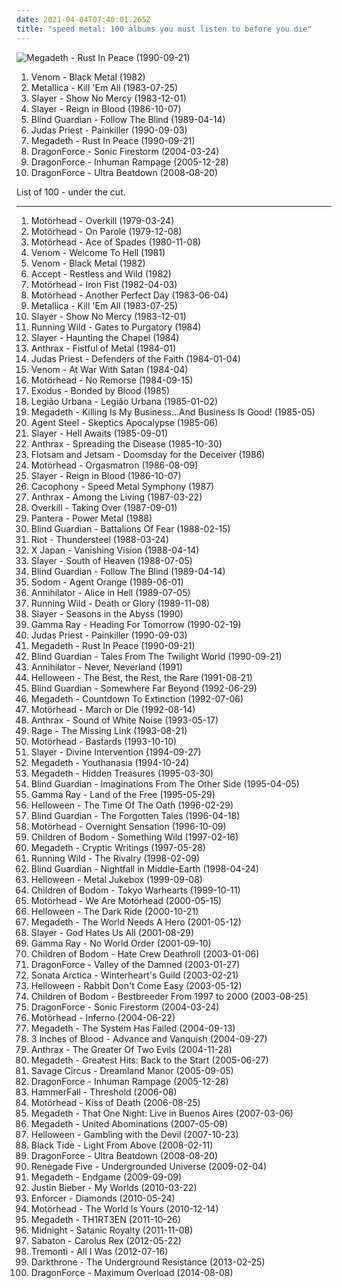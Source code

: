 ```yaml
---
date: 2021-04-04T07:40:01.265Z
title: "speed metal: 100 albums you must listen to before you die"
---
```

![Megadeth - Rust In Peace (1990-09-21)](http://coverartarchive.org/release/2b904e74-daba-397c-a151-bafb125ceb44/5045035371-500.jpg "Megadeth - Rust In Peace (1990-09-21)")
<ol class="albums">
<li data-cover="http://coverartarchive.org/release/ce84f01d-696e-42ad-bdcd-d38ddbb61b25/24451282989-500.jpg" data-tags="black metal, speed metal" role="button">Venom - Black Metal (1982)</li>
<li data-cover="http://coverartarchive.org/release/c06ed440-f25d-3127-aadb-ebe9c685b3d8/6882618113-500.jpg" data-tags="thrash metal" role="button">Metallica - Kill 'Em All (1983-07-25)</li>
<li data-cover="http://coverartarchive.org/release/15baf22c-46ed-4ad9-81b8-2d5ca4eb9347/13385226428-500.jpg" data-tags="thrash metal" role="button">Slayer - Show No Mercy (1983-12-01)</li>
<li data-cover="http://coverartarchive.org/release/e80dcb10-f532-4da1-9458-afd541e4a9ea/13385966224-500.jpg" data-tags="thrash metal" role="button">Slayer - Reign in Blood (1986-10-07)</li>
<li data-cover="http://coverartarchive.org/release/66f04e92-afc7-3266-bc60-c31c9b456223/5414654724-500.jpg" data-tags="speed metal" role="button">Blind Guardian - Follow The Blind (1989-04-14)</li>
<li data-cover="http://coverartarchive.org/release/7e9b0af2-5fba-4cfa-8258-23be6afe768d/18944199815-500.jpg" data-tags="heavy metal" role="button">Judas Priest - Painkiller (1990-09-03)</li>
<li data-cover="http://coverartarchive.org/release/2b904e74-daba-397c-a151-bafb125ceb44/5045035371-500.jpg" data-tags="thrash metal" role="button">Megadeth - Rust In Peace (1990-09-21)</li>
<li data-cover="http://coverartarchive.org/release/9f34075b-ed8f-4582-bc65-29c8cd0dd662/13245906998-500.jpg" data-tags="power metal" role="button">DragonForce - Sonic Firestorm (2004-03-24)</li>
<li data-cover="http://coverartarchive.org/release/0c651f89-8875-411a-b9cf-176d3056d79d/4621307167-500.jpg" data-tags="power metal" role="button">DragonForce - Inhuman Rampage (2005-12-28)</li>
<li data-cover="https://img.discogs.com/jhIpxvsl_DaZCKiuOs4P3s_ldbA=/fit-in/600x542/filters:strip_icc():format(jpeg):mode_rgb():quality(90)/discogs-images/R-14191914-1569597066-6966.jpeg.jpg" data-tags="power metal" role="button">DragonForce - Ultra Beatdown (2008-08-20)</li>
</ol>
List of 100 - under the cut.
<!-- more -->

_________________

<ol class="albums">
<li data-cover="http://coverartarchive.org/release/a7b33578-a44a-47e8-bcb8-e1ba8eb848fc/9157237778-500.jpg" data-tags="heavy metal" role="button">
Motörhead - Overkill (1979-03-24)
</li>
<li data-cover="http://coverartarchive.org/release/b87958f4-f095-414f-a379-966af3b27fe1/15340907007-500.jpg" data-tags="hard rock, rock n roll, heavy metal" role="button">
Motörhead - On Parole (1979-12-08)
</li>
<li data-cover="http://coverartarchive.org/release/c2bf2166-b17f-32d9-b853-1e53b9af9f67/11272365315-500.jpg" data-tags="heavy metal, hard rock" role="button">
Motörhead - Ace of Spades (1980-11-08)
</li>
<li data-cover="https://img.discogs.com/svdSmPwiLIWLzQGWmUuAMFEGab8=/fit-in/500x500/filters:strip_icc():format(jpeg):mode_rgb():quality(90)/discogs-images/R-2306006-1275754761.jpeg.jpg" data-tags="black metal, heavy metal, thrash metal" role="button">
Venom - Welcome To Hell (1981)
</li>
<li data-cover="http://coverartarchive.org/release/ce84f01d-696e-42ad-bdcd-d38ddbb61b25/24451282989-500.jpg" data-tags="black metal, speed metal" role="button">
Venom - Black Metal (1982)
</li>
<li data-cover="http://coverartarchive.org/release/17a22f56-25f1-3c39-ac99-0963972fab96/16278533221-500.jpg" data-tags="heavy metal" role="button">
Accept - Restless and Wild (1982)
</li>
<li data-cover="http://coverartarchive.org/release/4cc5c04c-3051-400a-bca7-09c8dbac0020/12220437049-500.jpg" data-tags="heavy metal" role="button">
Motörhead - Iron Fist (1982-04-03)
</li>
<li data-cover="https://img.discogs.com/2Asy1UA9cGzGE3HrzuKN27psno4=/fit-in/600x945/filters:strip_icc():format(jpeg):mode_rgb():quality(90)/discogs-images/R-14697481-1579861569-8438.jpeg.jpg" data-tags="heavy metal" role="button">
Motörhead - Another Perfect Day (1983-06-04)
</li>
<li data-cover="http://coverartarchive.org/release/c06ed440-f25d-3127-aadb-ebe9c685b3d8/6882618113-500.jpg" data-tags="thrash metal" role="button">
Metallica - Kill 'Em All (1983-07-25)
</li>
<li data-cover="http://coverartarchive.org/release/15baf22c-46ed-4ad9-81b8-2d5ca4eb9347/13385226428-500.jpg" data-tags="thrash metal" role="button">
Slayer - Show No Mercy (1983-12-01)
</li>
<li data-cover="http://coverartarchive.org/release/7ba0fd7f-4443-4284-8748-fd75d4449a09/3039751372-500.jpg" data-tags="speed metal, heavy metal" role="button">
Running Wild - Gates to Purgatory (1984)
</li>
<li data-cover="https://img.discogs.com/z3d4uIUFQ4ZD2xvrxzWxttpqIBY=/fit-in/600x450/filters:strip_icc():format(jpeg):mode_rgb():quality(90)/discogs-images/R-6384754-1417924934-3756.jpeg.jpg" data-tags="thrash metal" role="button">
Slayer - Haunting the Chapel (1984)
</li>
<li data-cover="http://coverartarchive.org/release/29b48fd3-0efe-4b48-a24f-b73854cf7581/1863207540-500.jpg" data-tags="thrash metal" role="button">
Anthrax - Fistful of Metal (1984-01)
</li>
<li data-cover="http://coverartarchive.org/release/85f98f87-9653-40e9-bfed-035447e78785/17905397407-500.jpg" data-tags="heavy metal" role="button">
Judas Priest - Defenders of the Faith (1984-01-04)
</li>
<li data-cover="https://img.discogs.com/mhID7FoWLUsdbDkvrf7KynmmXSU=/fit-in/600x582/filters:strip_icc():format(jpeg):mode_rgb():quality(90)/discogs-images/R-6680914-1424513453-6483.jpeg.jpg" data-tags="black metal, heavy metal, nwobhm, speed metal" role="button">
Venom - At War With Satan (1984-04)
</li>
<li data-cover="http://coverartarchive.org/release/ac4f4ff5-e94d-48b2-a99d-33ee251c2c34/9516015595-500.jpg" data-tags="heavy metal" role="button">
Motörhead - No Remorse (1984-09-15)
</li>
<li data-cover="http://coverartarchive.org/release/dd9b4989-bd9d-4ce6-8b3d-026c3475c376/13843352058-500.jpg" data-tags="thrash metal" role="button">
Exodus - Bonded by Blood (1985)
</li>
<li data-cover="http://coverartarchive.org/release/405b99d3-3157-49f9-a6d9-da8602d09d77/17671304804-500.jpg" data-tags="80s, rock" role="button">
Legião Urbana - Legião Urbana (1985-01-02)
</li>
<li data-cover="http://coverartarchive.org/release/21a5ca18-6257-4d58-8fdf-cba42fe3835f/23855180218-500.jpg" data-tags="thrash metal" role="button">
Megadeth - Killing Is My Business...And Business Is Good! (1985-05)
</li>
<li data-cover="https://via.placeholder.com/450" data-tags="speed metal" role="button">
Agent Steel - Skeptics Apocalypse (1985-06)
</li>
<li data-cover="https://img.discogs.com/qL1sDX38sxNvfpfdf6HcDijl-Vc=/fit-in/439x535/filters:strip_icc():format(jpeg):mode_rgb():quality(90)/discogs-images/R-8543778-1463741143-8501.jpeg.jpg" data-tags="thrash metal" role="button">
Slayer - Hell Awaits (1985-09-01)
</li>
<li data-cover="http://coverartarchive.org/release/6b3d2534-3eab-37f3-9893-bda3d7fbac48/6984395769-500.jpg" data-tags="thrash metal" role="button">
Anthrax - Spreading the Disease (1985-10-30)
</li>
<li data-cover="http://coverartarchive.org/release/cadbd87d-0120-33d4-8184-02f1ef052499/20241995170-500.jpg" data-tags="thrash metal, speed metal" role="button">
Flotsam and Jetsam - Doomsday for the Deceiver (1986)
</li>
<li data-cover="https://img.discogs.com/C2C7ZJgakRI-J8nylq_Wk0-Cj8s=/fit-in/600x590/filters:strip_icc():format(jpeg):mode_rgb():quality(90)/discogs-images/R-498467-1413751965-5036.jpeg.jpg" data-tags="heavy metal, hard rock" role="button">
Motörhead - Orgasmatron (1986-08-09)
</li>
<li data-cover="http://coverartarchive.org/release/e80dcb10-f532-4da1-9458-afd541e4a9ea/13385966224-500.jpg" data-tags="thrash metal" role="button">
Slayer - Reign in Blood (1986-10-07)
</li>
<li data-cover="https://img.discogs.com/oh5uqtc9oDtwnwCQYdNG6he54YM=/fit-in/600x594/filters:strip_icc():format(jpeg):mode_rgb():quality(90)/discogs-images/R-806077-1480531037-9008.jpeg.jpg" data-tags="speed metal" role="button">
Cacophony - Speed Metal Symphony (1987)
</li>
<li data-cover="http://coverartarchive.org/release/84d2ae46-a510-45a4-bee0-8100488144ba/19499708685-500.jpg" data-tags="thrash metal" role="button">
Anthrax - Among the Living (1987-03-22)
</li>
<li data-cover="https://img.discogs.com/qRo6exGBLcFNmpLCkJcK_jX9c0g=/fit-in/595x598/filters:strip_icc():format(jpeg):mode_rgb():quality(90)/discogs-images/R-13252702-1554858155-4978.jpeg.jpg" data-tags="thrash metal" role="button">
Overkill - Taking Over (1987-09-01)
</li>
<li data-cover="http://coverartarchive.org/release/1efc2fa2-7535-3751-aa9c-70d63dcb5912/26677518395-500.jpg" data-tags="heavy metal" role="button">
Pantera - Power Metal (1988)
</li>
<li data-cover="http://coverartarchive.org/release/7365bb36-ce85-4472-9cd2-8aaf6e793e6e/7844379965-500.jpg" data-tags="speed metal" role="button">
Blind Guardian - Battalions Of Fear (1988-02-15)
</li>
<li data-cover="https://img.discogs.com/vJCHnkYl7OOLjw28PSQLQ_dDAwQ=/fit-in/600x530/filters:strip_icc():format(jpeg):mode_rgb():quality(90)/discogs-images/R-3806081-1468859046-9612.jpeg.jpg" data-tags="heavy metal, speed metal" role="button">
Riot - Thundersteel (1988-03-24)
</li>
<li data-cover="https://img.discogs.com/bmBVbI2fRTQkwkq9ZoUncBoe3ko=/fit-in/540x493/filters:strip_icc():format(jpeg):mode_rgb():quality(90)/discogs-images/R-3763116-1343408204-7156.jpeg.jpg" data-tags="speed metal" role="button">
X Japan - Vanishing Vision (1988-04-14)
</li>
<li data-cover="http://coverartarchive.org/release/2d41f0f0-81d7-4e83-a069-342bd945f26b/13386251585-500.jpg" data-tags="thrash metal" role="button">
Slayer - South of Heaven (1988-07-05)
</li>
<li data-cover="http://coverartarchive.org/release/66f04e92-afc7-3266-bc60-c31c9b456223/5414654724-500.jpg" data-tags="speed metal" role="button">
Blind Guardian - Follow The Blind (1989-04-14)
</li>
<li data-cover="http://coverartarchive.org/release/046501f9-27b7-4f98-bdb8-32bd53835ede/14159095600-500.jpg" data-tags="thrash metal" role="button">
Sodom - Agent Orange (1989-06-01)
</li>
<li data-cover="http://coverartarchive.org/release/5055da47-e53b-3d3f-b7d5-baf5f87c0362/19313118726-500.jpg" data-tags="thrash metal" role="button">
Annihilator - Alice in Hell (1989-07-05)
</li>
<li data-cover="https://img.discogs.com/s2qANiRCF9uWWP9qWRlhbKm22zQ=/fit-in/600x529/filters:strip_icc():format(jpeg):mode_rgb():quality(90)/discogs-images/R-10205620-1493382657-1353.jpeg.jpg" data-tags="heavy metal, power metal" role="button">
Running Wild - Death or Glory (1989-11-08)
</li>
<li data-cover="https://img.discogs.com/QH6P210xKl6voDOqlsOI17CxUQU=/fit-in/386x600/filters:strip_icc():format(jpeg):mode_rgb():quality(90)/discogs-images/R-2349919-1278782453.jpeg.jpg" data-tags="thrash metal" role="button">
Slayer - Seasons in the Abyss (1990)
</li>
<li data-cover="https://img.discogs.com/H7tCONZEF37aU5bk4T2kIMTNnbE=/fit-in/600x592/filters:strip_icc():format(jpeg):mode_rgb():quality(90)/discogs-images/R-11096505-1509797188-8988.jpeg.jpg" data-tags="power metal" role="button">
Gamma Ray - Heading For Tomorrow (1990-02-19)
</li>
<li data-cover="http://coverartarchive.org/release/7e9b0af2-5fba-4cfa-8258-23be6afe768d/18944199815-500.jpg" data-tags="heavy metal" role="button">
Judas Priest - Painkiller (1990-09-03)
</li>
<li data-cover="http://coverartarchive.org/release/2b904e74-daba-397c-a151-bafb125ceb44/5045035371-500.jpg" data-tags="thrash metal" role="button">
Megadeth - Rust In Peace (1990-09-21)
</li>
<li data-cover="http://coverartarchive.org/release/ae908c04-9df5-4f10-8036-95c6733e2aa5/1280872808-500.jpg" data-tags="power metal" role="button">
Blind Guardian - Tales From The Twilight World (1990-09-21)
</li>
<li data-cover="https://img.discogs.com/PMxJFkPg4vN2dICtZvExGHBEN-U=/fit-in/600x590/filters:strip_icc():format(jpeg):mode_rgb():quality(90)/discogs-images/R-3668938-1426441628-1401.jpeg.jpg" data-tags="thrash metal" role="button">
Annihilator - Never, Neverland (1991)
</li>
<li data-cover="https://img.discogs.com/67KhfobdL38psLKIIgP-HYS-fcI=/fit-in/600x524/filters:strip_icc():format(jpeg):mode_rgb():quality(90)/discogs-images/R-2417358-1482019010-1004.jpeg.jpg" data-tags="heavy metal, metal, speed metal, compilation, power metal, pifou station, helloween" role="button">
Helloween - The Best, the Rest, the Rare (1991-08-21)
</li>
<li data-cover="http://coverartarchive.org/release/99ea0a72-1d34-4172-95d9-36c8f305ab12/27527815932-500.jpg" data-tags="power metal" role="button">
Blind Guardian - Somewhere Far Beyond (1992-06-29)
</li>
<li data-cover="http://coverartarchive.org/release/1a77f8a7-54ab-4568-8003-42240cd29ab0/5571782400-500.jpg" data-tags="thrash metal, heavy metal" role="button">
Megadeth - Countdown To Extinction (1992-07-06)
</li>
<li data-cover="http://coverartarchive.org/release/2b7d9927-fd36-4e31-af5b-4834032cbcca/15341509674-500.jpg" data-tags="hard rock, heavy metal" role="button">
Motörhead - March or Die (1992-08-14)
</li>
<li data-cover="http://coverartarchive.org/release/c620324e-579e-4c24-9acc-fb89651624bc/6600147183-500.jpg" data-tags="thrash metal" role="button">
Anthrax - Sound of White Noise (1993-05-17)
</li>
<li data-cover="https://img.discogs.com/D9BEuBfKQxIRRc9X5Qk3cY2E2PY=/fit-in/600x541/filters:strip_icc():format(jpeg):mode_rgb():quality(90)/discogs-images/R-2472409-1561575077-6356.jpeg.jpg" data-tags="speed metal, power metal, trash metal" role="button">
Rage - The Missing Link (1993-08-21)
</li>
<li data-cover="http://coverartarchive.org/release/e527e46c-f68b-4d36-8f61-15dd6a94cdc5/15341538872-500.jpg" data-tags="heavy metal, hard rock" role="button">
Motörhead - Bastards (1993-10-10)
</li>
<li data-cover="https://img.discogs.com/8kRMoYQcId8asp9KYdP5HvcyCmQ=/fit-in/600x405/filters:strip_icc():format(jpeg):mode_rgb():quality(90)/discogs-images/R-7477191-1442263293-7873.jpeg.jpg" data-tags="thrash metal" role="button">
Slayer - Divine Intervention (1994-09-27)
</li>
<li data-cover="http://coverartarchive.org/release/0b0195b1-4e7d-49a7-9866-73b566fbf1dc/1288516582-500.jpg" data-tags="heavy metal, thrash metal" role="button">
Megadeth - Youthanasia (1994-10-24)
</li>
<li data-cover="https://img.discogs.com/WOIebcjSFCbBuYzVXM-CsWZaRdE=/fit-in/600x596/filters:strip_icc():format(jpeg):mode_rgb():quality(90)/discogs-images/R-10474756-1613314568-3247.jpeg.jpg" data-tags="thrash metal, heavy metal" role="button">
Megadeth - Hidden Treasures (1995-03-30)
</li>
<li data-cover="http://coverartarchive.org/release/de0d36bc-fce4-4e93-afd1-08f9ebbdd775/6867304773-500.jpg" data-tags="power metal" role="button">
Blind Guardian - Imaginations From The Other Side (1995-04-05)
</li>
<li data-cover="http://coverartarchive.org/release/b77474b9-d4a5-4e54-9376-376be8f91e37/10070900174-500.jpg" data-tags="power metal" role="button">
Gamma Ray - Land of the Free (1995-05-29)
</li>
<li data-cover="https://img.discogs.com/vbdrkLzTvR2_GgbnxsKrDAbI91U=/fit-in/476x476/filters:strip_icc():format(jpeg):mode_rgb():quality(90)/discogs-images/R-4913814-1391351829-7493.jpeg.jpg" data-tags="power metal" role="button">
Helloween - The Time Of The Oath (1996-02-29)
</li>
<li data-cover="http://coverartarchive.org/release/e4a4e75b-18cf-3da8-92e8-6dc0be5a9918/7844681438-500.jpg" data-tags="power metal" role="button">
Blind Guardian - The Forgotten Tales (1996-04-18)
</li>
<li data-cover="http://coverartarchive.org/release/5fe1410d-b08d-3681-bb94-85b0a38a2da7/25142524979-500.jpg" data-tags="heavy metal, metal" role="button">
Motörhead - Overnight Sensation (1996-10-09)
</li>
<li data-cover="http://coverartarchive.org/release/9ff322ef-5dac-4129-b67a-b101c30efaca/4259294119-500.jpg" data-tags="melodic death metal" role="button">
Children of Bodom - Something Wild (1997-02-16)
</li>
<li data-cover="http://coverartarchive.org/release/7768fec2-abd5-43d7-9c43-19d9ffdb4ace/5032162083-500.jpg" data-tags="heavy metal, thrash metal" role="button">
Megadeth - Cryptic Writings (1997-05-28)
</li>
<li data-cover="http://coverartarchive.org/release/61155339-901c-34d6-8f2c-4a869d1e1095/23213416242-500.jpg" data-tags="heavy metal, speed metal" role="button">
Running Wild - The Rivalry (1998-02-09)
</li>
<li data-cover="http://coverartarchive.org/release/79a304b8-b5bc-4a61-82ac-6865cc67ee22/5453504019-500.jpg" data-tags="power metal" role="button">
Blind Guardian - Nightfall in Middle-Earth (1998-04-24)
</li>
<li data-cover="http://coverartarchive.org/release/bce2c17d-c490-32d7-9ea4-742c59172c86/1870479249-500.jpg" data-tags="power metal, covers" role="button">
Helloween - Metal Jukebox (1999-09-08)
</li>
<li data-cover="http://coverartarchive.org/release/9c294f7c-920b-39a6-96ef-19d7336e5a34/1316730229-500.jpg" data-tags="melodic death metal, live" role="button">
Children of Bodom - Tokyo Warhearts (1999-10-11)
</li>
<li data-cover="http://coverartarchive.org/release/a44bedb5-d782-47ff-bfa1-7b43ec795396/27109764066-500.jpg" data-tags="heavy metal, hard rock" role="button">
Motörhead - We Are Motörhead (2000-05-15)
</li>
<li data-cover="http://coverartarchive.org/release/351e5578-2bdd-452e-b4ba-b2d13518eeb1/6834755855-500.jpg" data-tags="power metal" role="button">
Helloween - The Dark Ride (2000-10-21)
</li>
<li data-cover="http://coverartarchive.org/release/7fc7a823-2327-4716-a405-743fa8cd9c35/13980458447-500.jpg" data-tags="thrash metal, heavy metal" role="button">
Megadeth - The World Needs A Hero (2001-05-12)
</li>
<li data-cover="https://img.discogs.com/MQdFEE-y2-qoDl5EVtOhtfbHc1c=/fit-in/500x500/filters:strip_icc():format(jpeg):mode_rgb():quality(90)/discogs-images/R-8380610-1460487604-5797.jpeg.jpg" data-tags="thrash metal" role="button">
Slayer - God Hates Us All (2001-08-29)
</li>
<li data-cover="http://coverartarchive.org/release/0ae31164-0811-48b4-85a3-5763dcf8493c/25711256662-500.jpg" data-tags="power metal" role="button">
Gamma Ray - No World Order (2001-09-10)
</li>
<li data-cover="http://coverartarchive.org/release/fa0410bd-35e3-43de-aa19-efa559a485b3/3192372073-500.jpg" data-tags="melodic death metal" role="button">
Children of Bodom - Hate Crew Deathroll (2003-01-06)
</li>
<li data-cover="https://img.discogs.com/lTfVC2Yd0qirT1ojk-KSuJmIBlk=/fit-in/500x500/filters:strip_icc():format(jpeg):mode_rgb():quality(90)/discogs-images/R-3132626-1317270178.jpeg.jpg" data-tags="power metal" role="button">
DragonForce - Valley of the Damned (2003-01-27)
</li>
<li data-cover="https://img.discogs.com/Etdg6NU8LjK3zc6LwzSxDu9oHzA=/fit-in/600x600/filters:strip_icc():format(jpeg):mode_rgb():quality(90)/discogs-images/R-3612442-1361530770-6064.jpeg.jpg" data-tags="power metal" role="button">
Sonata Arctica - Winterheart's Guild (2003-02-21)
</li>
<li data-cover="https://img.discogs.com/67KhfobdL38psLKIIgP-HYS-fcI=/fit-in/600x524/filters:strip_icc():format(jpeg):mode_rgb():quality(90)/discogs-images/R-2417358-1482019010-1004.jpeg.jpg" data-tags="power metal" role="button">
Helloween - Rabbit Don't Come Easy (2003-05-12)
</li>
<li data-cover="https://img.discogs.com/eVkO78Dy3S7FXk9TbjutFrZV_yI=/fit-in/600x597/filters:strip_icc():format(jpeg):mode_rgb():quality(90)/discogs-images/R-382592-1609595396-4571.jpeg.jpg" data-tags="metal, speed metal, melodic death metal, death metal, live, melodic death, my favorite bands, death metal melodico, ilovekud" role="button">
Children of Bodom - Bestbreeder From 1997 to 2000 (2003-08-25)
</li>
<li data-cover="http://coverartarchive.org/release/9f34075b-ed8f-4582-bc65-29c8cd0dd662/13245906998-500.jpg" data-tags="power metal" role="button">
DragonForce - Sonic Firestorm (2004-03-24)
</li>
<li data-cover="http://coverartarchive.org/release/169c583d-4e30-43ad-90bb-778e131f6c80/11034778463-500.jpg" data-tags="heavy metal" role="button">
Motörhead - Inferno (2004-06-22)
</li>
<li data-cover="http://coverartarchive.org/release/6f77855b-d89e-3a37-a7f3-1d0a1987d5e0/11481177602-500.jpg" data-tags="thrash metal" role="button">
Megadeth - The System Has Failed (2004-09-13)
</li>
<li data-cover="http://coverartarchive.org/release/2729a116-d5a4-4e20-9f93-1145c0a53c5b/5848092088-500.jpg" data-tags="heavy metal, power metal" role="button">
3 Inches of Blood - Advance and Vanquish (2004-09-27)
</li>
<li data-cover="https://via.placeholder.com/450" data-tags="thrash metal" role="button">
Anthrax - The Greater Of Two Evils (2004-11-28)
</li>
<li data-cover="https://img.discogs.com/J6P-2sChw6qHAi1LNRCgq43MUgI=/fit-in/600x600/filters:strip_icc():format(jpeg):mode_rgb():quality(90)/discogs-images/R-9365599-1479315620-1290.jpeg.jpg" data-tags="thrash metal" role="button">
Megadeth - Greatest Hits: Back to the Start (2005-06-27)
</li>
<li data-cover="https://img.discogs.com/KplxOXm4FjpV9ziMBOCbs3Oj2ts=/fit-in/425x600/filters:strip_icc():format(jpeg):mode_rgb():quality(90)/discogs-images/R-13543803-1556217676-3753.jpeg.jpg" data-tags="power metal" role="button">
Savage Circus - Dreamland Manor (2005-09-05)
</li>
<li data-cover="http://coverartarchive.org/release/0c651f89-8875-411a-b9cf-176d3056d79d/4621307167-500.jpg" data-tags="power metal" role="button">
DragonForce - Inhuman Rampage (2005-12-28)
</li>
<li data-cover="http://coverartarchive.org/release/8f2602ad-224e-42d1-ad43-186883766a95/22298558263-500.jpg" data-tags="power metal" role="button">
HammerFall - Threshold (2006-08)
</li>
<li data-cover="http://coverartarchive.org/release/e2a63170-71c4-4563-bc6d-bd182ea8741c/27117150755-500.jpg" data-tags="heavy metal" role="button">
Motörhead - Kiss of Death (2006-08-25)
</li>
<li data-cover="http://coverartarchive.org/release/cf8cd704-686f-417b-be9d-a049d233f259/4731911358-500.jpg" data-tags="thrash metal, heavy metal" role="button">
Megadeth - That One Night: Live in Buenos Aires (2007-03-06)
</li>
<li data-cover="http://coverartarchive.org/release/2e327023-ec02-3650-82fa-5fa79ddaa08a/23704616687-500.jpg" data-tags="thrash metal" role="button">
Megadeth - United Abominations (2007-05-09)
</li>
<li data-cover="http://coverartarchive.org/release/c3212ee8-b50d-3511-b830-19bad4070c3d/20719326770-500.jpg" data-tags="power metal" role="button">
Helloween - Gambling with the Devil (2007-10-23)
</li>
<li data-cover="https://img.discogs.com/53QhjJuy6zjLmnarIn1SYt13I6Q=/fit-in/600x594/filters:strip_icc():format(jpeg):mode_rgb():quality(90)/discogs-images/R-1792105-1460549521-1203.jpeg.jpg" data-tags="heavy metal" role="button">
Black Tide - Light From Above (2008-02-11)
</li>
<li data-cover="https://img.discogs.com/jhIpxvsl_DaZCKiuOs4P3s_ldbA=/fit-in/600x542/filters:strip_icc():format(jpeg):mode_rgb():quality(90)/discogs-images/R-14191914-1569597066-6966.jpeg.jpg" data-tags="power metal" role="button">
DragonForce - Ultra Beatdown (2008-08-20)
</li>
<li data-cover="http://coverartarchive.org/release/e7763a77-deaa-4fa0-b644-48821a2c0a6d/22917069905-500.jpg" data-tags="heavy metal, speed metal, melodic death metal, death metal" role="button">
Renegade Five - Undergrounded Universe (2009-02-04)
</li>
<li data-cover="http://coverartarchive.org/release/460985b2-f245-363f-8841-aff7f2d2f0ef/23101100172-500.jpg" data-tags="thrash metal" role="button">
Megadeth - Endgame (2009-09-09)
</li>
<li data-cover="http://coverartarchive.org/release/6bfba6d5-71fc-454b-b3a0-63632a1459fa/20855090957-500.jpg" data-tags="totec radio, justin bieber, goregrind, justin bieber my worlds" role="button">
Justin Bieber - My Worlds (2010-03-22)
</li>
<li data-cover="https://img.discogs.com/QijR0RkWDEGQgZldqJa6M-hDj5k=/fit-in/480x480/filters:strip_icc():format(jpeg):mode_rgb():quality(90)/discogs-images/R-1679339-1236432115.jpeg.jpg" data-tags="heavy metal, speed metal" role="button">
Enforcer - Diamonds (2010-05-24)
</li>
<li data-cover="http://coverartarchive.org/release/b78372ef-5775-4f27-bc2d-2b1b383cea81/27837555255-500.jpg" data-tags="heavy metal, metal" role="button">
Motörhead - The World Is Yours (2010-12-14)
</li>
<li data-cover="http://coverartarchive.org/release/9717ecf1-565b-4b5c-8eb6-cfdf67924000/10429486287-500.jpg" data-tags="thrash metal" role="button">
Megadeth - TH1RT3EN (2011-10-26)
</li>
<li data-cover="http://coverartarchive.org/release/293a792b-c0b4-42b6-a7a6-b700e3f20287/20441629944-500.jpg" data-tags="speed metal, black metal" role="button">
Midnight - Satanic Royalty (2011-11-08)
</li>
<li data-cover="http://coverartarchive.org/release/714ae6d3-196b-4c92-9825-797ddbb104af/12224155771-500.jpg" data-tags="power metal" role="button">
Sabaton - Carolus Rex (2012-05-22)
</li>
<li data-cover="http://coverartarchive.org/release/2ac622ae-34f1-45c7-9adf-462ccf3bda47/1509288822-500.jpg" data-tags="hard rock, alternative metal, speed metal" role="button">
Tremonti - All I Was (2012-07-16)
</li>
<li data-cover="http://coverartarchive.org/release/06762490-130b-4505-9257-0a03631a9834/13224839959-500.jpg" data-tags="black metal, heavy metal" role="button">
Darkthrone - The Underground Resistance (2013-02-25)
</li>
<li data-cover="http://coverartarchive.org/release/9e00f0ba-8018-4159-9d30-16c734a17477/7391787440-500.jpg" data-tags="power metal, speed metal" role="button">
DragonForce - Maximum Overload (2014-08-08)
</li>
</ol>
